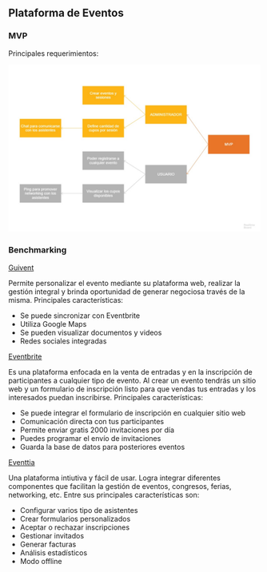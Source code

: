 ## Plataforma de Eventos

### MVP

Principales requerimientos:

![](assets/img/Eventos.jpg)

### Benchmarking

[Guivent](https://www.guivent.com/index.php)

Permite personalizar el evento mediante su plataforma web, realizar la gestión integral y brinda oportunidad de generar negociosa través de la misma. Principales características:

* Se puede sincronizar con Eventbrite
* Utiliza Google Maps
* Se pueden visualizar documentos y videos
* Redes sociales integradas

[Eventbrite](https://www.eventbrite.com.ar/)

Es una plataforma enfocada en la venta de entradas y en la inscripción de participantes a cualquier tipo de evento. Al crear un evento tendrás un sitio web y un formulario de inscripción listo para que vendas tus entradas y los interesados puedan inscribirse. Principales características:

* Se puede integrar el formulario de inscripción en cualquier sitio web
* Comunicación directa con tus participantes
* Permite enviar gratis 2000 invitaciones por día
* Puedes programar el envío de invitaciones
* Guarda la base de datos para posteriores eventos

[Eventtia](https://www.eventtia.com/es/inicio/)

Una plataforma intiutiva y fácil de usar. Logra integrar diferentes componentes que facilitan la gestión de eventos, congresos, ferias, networking, etc. Entre sus principales características son:

* Configurar varios tipo de asistentes
* Crear formularios personalizados
* Aceptar o rechazar inscripciones
* Gestionar invitados
* Generar facturas
* Análisis estadísticos
* Modo offline